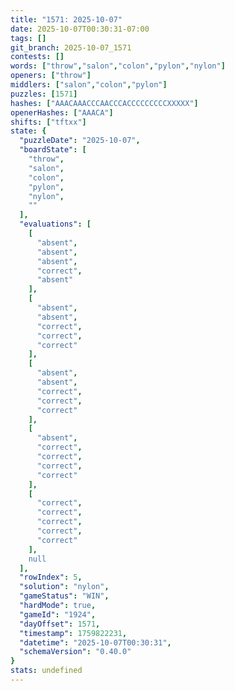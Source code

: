 ```yaml
---
title: "1571: 2025-10-07"
date: 2025-10-07T00:30:31-07:00
tags: []
git_branch: 2025-10-07_1571
contests: []
words: ["throw","salon","colon","pylon","nylon"]
openers: ["throw"]
middlers: ["salon","colon","pylon"]
puzzles: [1571]
hashes: ["AAACAAACCCAACCCACCCCCCCCCXXXXX"]
openerHashes: ["AAACA"]
shifts: ["tftxx"]
state: {
  "puzzleDate": "2025-10-07",
  "boardState": [
    "throw",
    "salon",
    "colon",
    "pylon",
    "nylon",
    ""
  ],
  "evaluations": [
    [
      "absent",
      "absent",
      "absent",
      "correct",
      "absent"
    ],
    [
      "absent",
      "absent",
      "correct",
      "correct",
      "correct"
    ],
    [
      "absent",
      "absent",
      "correct",
      "correct",
      "correct"
    ],
    [
      "absent",
      "correct",
      "correct",
      "correct",
      "correct"
    ],
    [
      "correct",
      "correct",
      "correct",
      "correct",
      "correct"
    ],
    null
  ],
  "rowIndex": 5,
  "solution": "nylon",
  "gameStatus": "WIN",
  "hardMode": true,
  "gameId": "1924",
  "dayOffset": 1571,
  "timestamp": 1759822231,
  "datetime": "2025-10-07T00:30:31",
  "schemaVersion": "0.40.0"
}
stats: undefined
---
```

<!-- more -->
